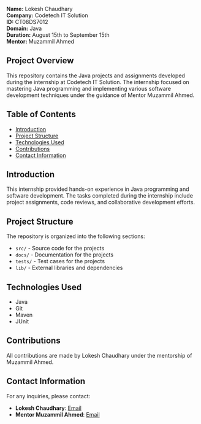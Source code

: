 **Name:** Lokesh Chaudhary  
**Company:** Codetech IT Solution  
**ID:** CT08DS7012  
**Domain:** Java  
**Duration:** August 15th to September 15th  
**Mentor:** Muzammil Ahmed

## Project Overview

This repository contains the Java projects and assignments developed during the internship at Codetech IT Solution. The internship focused on mastering Java programming and implementing various software development techniques under the guidance of Mentor Muzammil Ahmed.

## Table of Contents

- [Introduction](#introduction)
- [Project Structure](#project-structure)
- [Technologies Used](#technologies-used)
- [Contributions](#contributions)
- [Contact Information](#contact-information)

## Introduction

This internship provided hands-on experience in Java programming and software development. The tasks completed during the internship include project assignments, code reviews, and collaborative development efforts.

## Project Structure

The repository is organized into the following sections:

- `src/` - Source code for the projects
- `docs/` - Documentation for the projects
- `tests/` - Test cases for the projects
- `lib/` - External libraries and dependencies

## Technologies Used

- Java
- Git
- Maven
- JUnit

## Contributions

All contributions are made by Lokesh Chaudhary under the mentorship of Muzammil Ahmed.

## Contact Information

For any inquiries, please contact:

- **Lokesh Chaudhary**: [Email](mailto:your-email@example.com)
- **Mentor Muzammil Ahmed**: [Email](mailto:mentor-email@example.com)
